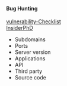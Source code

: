 #### Bug Hunting

[vulnerability-Checklist](https://github.com/Az0x7/vulnerability-Checklist/tree/main) <br>
[InsiderPhD](https://www.youtube.com/@InsiderPhD/videos)

- Subdomains
- Ports
- Server version
- Applications
- API
- Third party
- Source code
